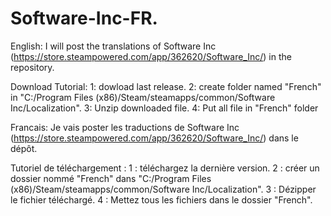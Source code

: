 # Software-Inc-FR.
English:
I will post the translations of Software Inc (https://store.steampowered.com/app/362620/Software_Inc/) in the repository.

Download Tutorial:
1: dowload last release.
2: create folder named "French" in "C:/Program Files (x86)/Steam/steamapps/common/Software Inc/Localization".
3: Unzip downloaded file.
4: Put all file in "French" folder

Francais:
Je vais poster les traductions de Software Inc (https://store.steampowered.com/app/362620/Software_Inc/) dans le dépôt.

Tutoriel de téléchargement :
1 : téléchargez la dernière version.
2 : créer un dossier nommé "French" dans "C:/Program Files (x86)/Steam/steamapps/common/Software Inc/Localization".
3 : Dézipper le fichier téléchargé.
4 : Mettez tous les fichiers dans le dossier "French".
